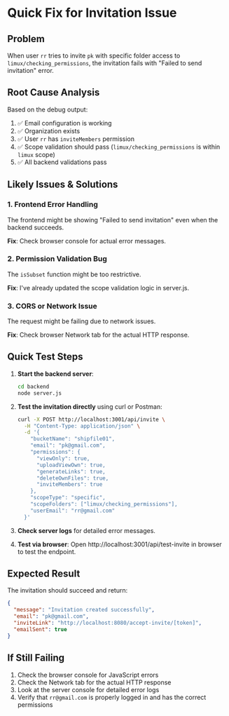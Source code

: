 # Quick Fix for Invitation Issue

## Problem
When user `rr` tries to invite `pk` with specific folder access to `limux/checking_permissions`, the invitation fails with "Failed to send invitation" error.

## Root Cause Analysis
Based on the debug output:
1. ✅ Email configuration is working
2. ✅ Organization exists
3. ✅ User `rr` has `inviteMembers` permission
4. ✅ Scope validation should pass (`limux/checking_permissions` is within `limux` scope)
5. ✅ All backend validations pass

## Likely Issues & Solutions

### 1. Frontend Error Handling
The frontend might be showing "Failed to send invitation" even when the backend succeeds.

**Fix**: Check browser console for actual error messages.

### 2. Permission Validation Bug
The `isSubset` function might be too restrictive.

**Fix**: I've already updated the scope validation logic in server.js.

### 3. CORS or Network Issue
The request might be failing due to network issues.

**Fix**: Check browser Network tab for the actual HTTP response.

## Quick Test Steps

1. **Start the backend server**:
   ```bash
   cd backend
   node server.js
   ```

2. **Test the invitation directly** using curl or Postman:
   ```bash
   curl -X POST http://localhost:3001/api/invite \
     -H "Content-Type: application/json" \
     -d '{
       "bucketName": "shipfile01",
       "email": "pk@gmail.com",
       "permissions": {
         "viewOnly": true,
         "uploadViewOwn": true,
         "generateLinks": true,
         "deleteOwnFiles": true,
         "inviteMembers": true
       },
       "scopeType": "specific",
       "scopeFolders": ["limux/checking_permissions"],
       "userEmail": "rr@gmail.com"
     }'
   ```

3. **Check server logs** for detailed error messages.

4. **Test via browser**: Open http://localhost:3001/api/test-invite in browser to test the endpoint.

## Expected Result
The invitation should succeed and return:
```json
{
  "message": "Invitation created successfully",
  "email": "pk@gmail.com",
  "inviteLink": "http://localhost:8080/accept-invite/[token]",
  "emailSent": true
}
```

## If Still Failing
1. Check the browser console for JavaScript errors
2. Check the Network tab for the actual HTTP response
3. Look at the server console for detailed error logs
4. Verify that `rr@gmail.com` is properly logged in and has the correct permissions